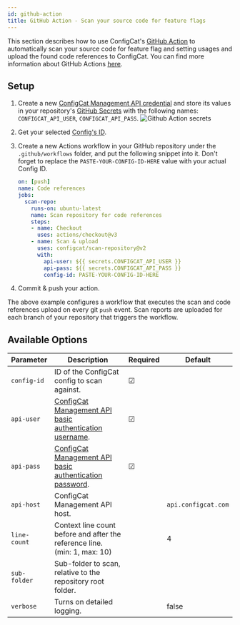 ```yaml
---
id: github-action
title: GitHub Action - Scan your source code for feature flags
---
```


This section describes how to use ConfigCat's <a target="_blank" href="https://github.com/marketplace/actions/configcat-scan-repository">GitHub Action</a>
to automatically scan your source code for feature flag and setting usages and upload the found code references to ConfigCat.
You can find more information about GitHub Actions <a target="_blank" href="https://github.com/features/actions">here</a>.

## Setup
1. Create a new <a target="_blank" href="https://app.configcat.com/my-account/public-api-credentials">ConfigCat Management API credential</a> and store its values in your repository's <a target="_blank" href="https://docs.github.com/en/actions/security-guides/encrypted-secrets#creating-encrypted-secrets-for-a-repository">GitHub Secrets</a> with the following names: `CONFIGCAT_API_USER`, `CONFIGCAT_API_PASS`.
    <img class="bordered" src="/docs/assets/cli/scan/gh_secrets.png" alt="Github Action secrets" />

2. Get your selected [Config's ID](/advanced/code-references/overview#config-id).

3. Create a new Actions workflow in your GitHub repository under the `.github/workflows` folder, and put the following snippet into it. Don't forget to replace the `PASTE-YOUR-CONFIG-ID-HERE` value with your actual Config ID.
    ```yaml
    on: [push]
    name: Code references
    jobs:
      scan-repo:
        runs-on: ubuntu-latest
        name: Scan repository for code references
        steps:
        - name: Checkout
          uses: actions/checkout@v3
        - name: Scan & upload
          uses: configcat/scan-repository@v2
          with:
            api-user: ${{ secrets.CONFIGCAT_API_USER }}
            api-pass: ${{ secrets.CONFIGCAT_API_PASS }}
            config-id: PASTE-YOUR-CONFIG-ID-HERE
    ```

4. Commit & push your action.

The above example configures a workflow that executes the scan and code references upload on every git `push` event.
Scan reports are uploaded for each branch of your repository that triggers the workflow. 

## Available Options

| Parameter     | Description                                                                | Required   | Default             |
| ------------- | -------------------------------------------------------------------------- | ---------- | ------------------- |
| `config-id`   | ID of the ConfigCat config to scan against.                                | &#9745;    |                     |
| `api-user`    | <a target="_blank" href="https://app.configcat.com/my-account/public-api-credentials">ConfigCat Management API basic authentication username</a>.                    | &#9745;    |                     |
| `api-pass`    | <a target="_blank" href="https://app.configcat.com/my-account/public-api-credentials">ConfigCat Management API basic authentication password</a>.                    | &#9745;    |                     |
| `api-host`    | ConfigCat Management API host.                                             |            | `api.configcat.com` |
| `line-count`  | Context line count before and after the reference line. (min: 1, max: 10)  |            | 4                   |
| `sub-folder`  | Sub-folder to scan, relative to the repository root folder.                |            |                     |
| `verbose`     | Turns on detailed logging.                                                 |            | false               |

